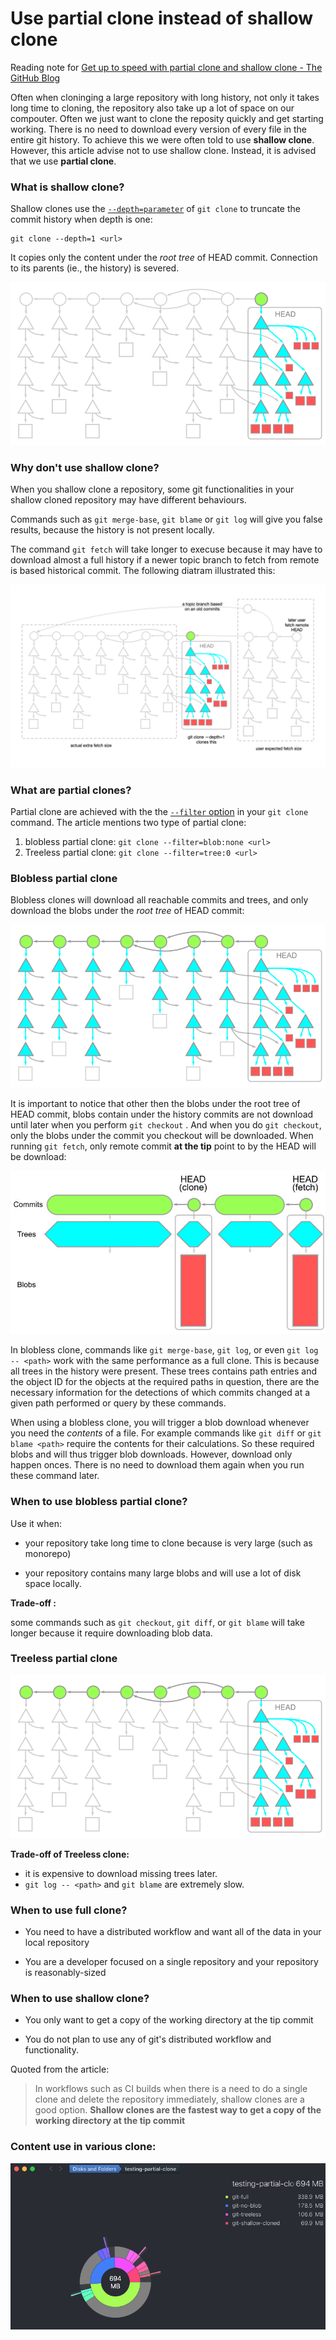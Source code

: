 # Use partial clone instead of shallow clone  

Reading note for  [Get up to speed with partial clone and shallow clone - The GitHub Blog](https://github.blog/open-source/git/get-up-to-speed-with-partial-clone-and-shallow-clone/) 

Often when cloninging a large repository with long history, not only it takes long time to cloning,  the repository also take up a lot of space on our compouter.  Often we just want to clone the reposity quickly and get starting working.  There is no need to download every version of every file in the entire git history.  To achieve this we were often told to use **shallow clone**. However, this article advise not to use shallow clone. Instead, it is advised that we use **partial clone**. 

### What is shallow clone? 

Shallow clones use the [`--depth=parameter`](https://git-scm.com/docs/git-clone#Documentation/git-clone.txt-code--depthcodeemltdepthgtem) of `git clone` to truncate the commit history when depth is one:

```
git clone --depth=1 <url>
```

It copies only the content under the *root tree* of HEAD commit.  Connection to its parents (ie., the history) is severed. 

![object-model-shallow](./assets/object-model-shallow.webp)

### Why don't use shallow clone? 

When you shallow clone a repository, some git functionalities in your shallow cloned repository may have different behaviours. 

Commands such as `git merge-base`, `git blame`  or `git log` will give you false results, because the history is not present locally. 

The command `git fetch` will take longer to execuse because it may have to download almost a full history if a newer topic branch to fetch from remote is based historical commit. The following diatram illustrated this:

![expansive-git-shallow-clone](./assets/expansive-git-shallow-clone.png)

### What are partial clones?

Partial clone are achieved with the  the [`--filter` option](https://git-scm.com/docs/git-clone#Documentation/git-clone.txt---filterltfilter-specgt)  in your `git clone` command. The article mentions two type of partial clone: 

1. blobless partial clone: `git clone --filter=blob:none <url>`
2. Treeless partial clone:  `git clone --filter=tree:0 <url>`

### Blobless partial clone

Blobless clones will download all reachable commits and trees, and only download the blobs under the *root tree* of HEAD commit:

![object-model-partial-blob-clone](./assets/object-model-partial-blob-clone.webp)

It is important to notice that other then the blobs under the root tree of HEAD commit, blobs contain under the history commits are not download until later when you perform `git checkout` .  And when you do `git checkout`, only the blobs under the commit you checkout will be downloaded.  When running `git fetch`,  only remote commit **at the tip** point to by the HEAD will be download:

![fetch-in-a-blobless-clone](./assets/fetch-in-a-blobless-clone.jpg)

In blobless clone, commands like `git merge-base`, `git log`, or even `git log -- <path>` work with the same performance as a full clone.  This is because all trees in the history were present.  These trees contains path entries and the object ID for the objects at the required paths in question, there are the necessary information for the detections of which commits changed at a given path performed or query by these commands.

When using a blobless clone, you will trigger a blob download whenever you need the *contents* of a file. For example commands like `git diff` or `git blame <path>` require the contents for their calculations. So these required blobs and will thus trigger blob downloads.  However, download only happen onces.  There is no need to download them again when you run these command later. 

### When to use blobless partial clone?

Use it when:

- your repository take long time to clone because is very large (such as monorepo)

- your repository contains many large blobs and will use a lot of disk space locally.

**Trade-off :** 

some commands such as `git checkout`, `git diff`, or `git blame` will take longer because it require downloading  blob data.



### Treeless partial clone

![object-model-tree0](./assets/object-model-tree0.webp)



**Trade-off of Treeless clone:**

- it is expensive to download missing trees later. 
- `git log -- <path>` and `git blame` are extremely slow.



### When to use full clone? 

- You need to have a distributed workflow and want all of the data in your local repository 

- You are a developer focused on a single repository and your repository is reasonably-sized



### When to use shallow clone? 

- You only want to get a copy of the working directory at the tip commit

- You do not plan to use any of git's distributed workflow and functionality.  

Quoted from the article:

>  In workflows such as CI builds when there is a need to do a single clone and delete the repository immediately, shallow clones are a good option. **Shallow clones are the fastest way to get a copy of the working directory at the tip commit**



### Content use in various clone:

![content-used-in-various-clone](./assets/content-used-in-various-clone.png)
